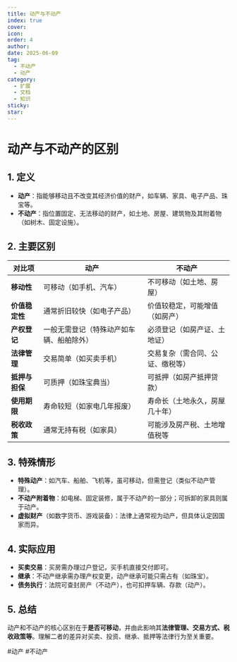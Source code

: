 ```yaml
---
title: 动产与不动产
index: true
cover: 
icon: 
order: 4
author: 
date: 2025-06-09
tag:
  - 不动产
  - 动产
category:
  - 扩展
  - 文档
  - 知识
sticky: 
star: 
---
```


# **动产与不动产的区别**

## **1. 定义**

- **动产**：指能够移动且不改变其经济价值的财产，如车辆、家具、电子产品、珠宝等。
- **不动产**：指位置固定、无法移动的财产，如土地、房屋、建筑物及其附着物（如树木、固定设施）。

## **2. 主要区别**

|**对比项**|**动产**|**不动产**|
|---|---|---|
|**移动性**|可移动（如手机、汽车）|不可移动（如土地、房屋）|
|**价值稳定性**|通常折旧较快（如电子产品）|价值较稳定，可能增值（如房产）|
|**产权登记**|一般无需登记（特殊动产如车辆、船舶除外）|必须登记（如房产证、土地证）|
|**法律管理**|交易简单（如买卖手机）|交易复杂（需合同、公证、缴税等）|
|**抵押与担保**|可质押（如珠宝典当）|可抵押（如房产抵押贷款）|
|**使用期限**|寿命较短（如家电几年报废）|寿命长（土地永久，房屋几十年）|
|**税收政策**|通常无持有税（如家具）|可能涉及房产税、土地增值税等|

## **3. 特殊情形**

- **特殊动产**：如汽车、船舶、飞机等，虽可移动，但需登记（类似不动产管理）。
- **不动产附着物**：如电梯、固定装修，属于不动产的一部分；可拆卸的家具则属于动产。
- **虚拟财产**（如数字货币、游戏装备）：法律上通常视为动产，但具体认定因国家而异。

## **4. 实际应用**

- **买卖交易**：买房需办理过户登记，买手机直接交付即可。
- **继承**：不动产继承需办理产权变更，动产继承可能只需占有（如珠宝）。
- **债务执行**：法院可查封房产（不动产），也可扣押车辆、存款（动产）。

## **5. 总结**

动产和不动产的核心区别在于**是否可移动**，并由此影响其**法律管理、交易方式、税收政策等**。理解二者的差异对买卖、投资、继承、抵押等法律行为至关重要。

#动产 #不动产
